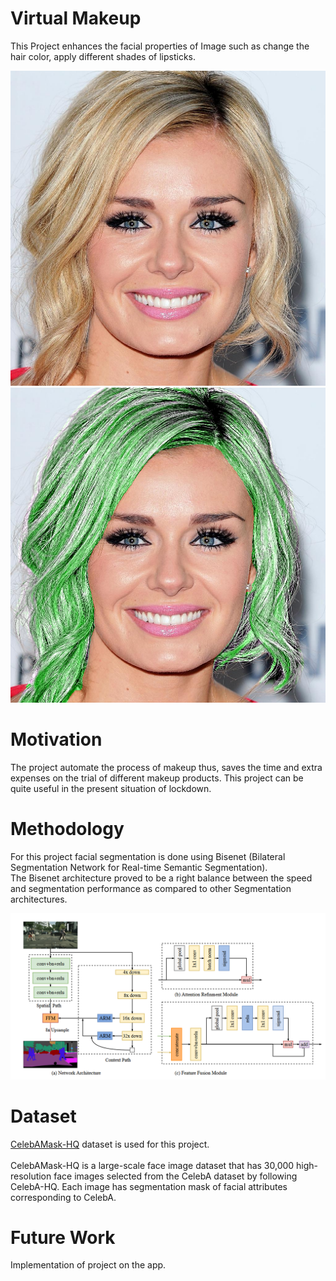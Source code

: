 # Virtual Makeup

This Project enhances the facial properties of Image such as change the hair color, apply different shades of lipsticks.
<div>
 <div class="row">    
    <div class="column">
      <img src="https://github.com/sauravakolia/VirtualMakeup/blob/main/orig.png">
    </div>  
    <div class="column">
      <img src="https://github.com/sauravakolia/VirtualMakeup/blob/main/hair.png">
    </div> 
  </div>
 </div>

# Motivation
The project automate the process of makeup thus, saves the time and extra expenses on the trial of different makeup products. This project can be quite useful in the present situation of lockdown.

# Methodology
For this project facial segmentation is done using Bisenet (Bilateral Segmentation Network for Real-time Semantic Segmentation). </br>
The Bisenet architecture proved to be  a right balance between the speed and segmentation performance as compared to other Segmentation architectures.</br>

<img src="https://github.com/sauravakolia/VirtualMakeup/blob/main/bisenet.png">

# Dataset
<a href="https://github.com/switchablenorms/CelebAMask-HQ">CelebAMask-HQ</a> dataset is used for this project.</br>
</br>
CelebAMask-HQ is a large-scale face image dataset that has 30,000 high-resolution face images selected from the CelebA dataset by following CelebA-HQ. Each image has segmentation mask of facial attributes corresponding to CelebA.

# Future Work
Implementation of project on the app.
